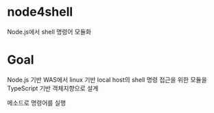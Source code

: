 # node4shell
Node.js에서 shell 명령어 모듈화

# Goal
Node.js 기반 WAS에서 linux 기반 local host의 shell 명령 접근을 위한 모듈을 TypeScript 기반 객체지향으로 설계

메소드로 명령어를 실행
